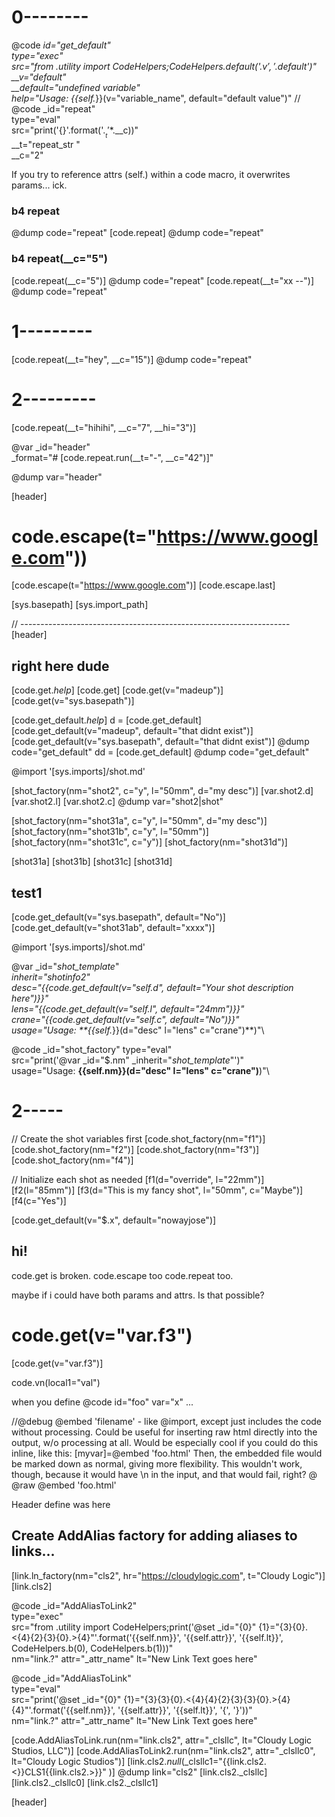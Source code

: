 # 0--------
@code _id="get_default"\
      type="exec"\
      src="from .utility import CodeHelpers;CodeHelpers.default('$.v', '$.default')"\
      __v="default"\
      __default="undefined variable"\
      _help_="Usage: {{self._}}(v=&quot;variable_name&quot;, default=&quot;default value&quot;)"
//
@code _id="repeat"\
      type="eval"\
      src="print('{}'.format('$.__t'*$.__c))"\
      __t="repeat_str "\
      __c="2"

If you try to reference attrs (self.) within a code macro, it overwrites params... ick.

### b4 repeat
@dump code="repeat"
[code.repeat]
@dump code="repeat"
### b4 repeat(__c="5")
[code.repeat(__c="5")]
@dump code="repeat"
[code.repeat(__t="xx --")]
@dump code="repeat"

# 1---------
[code.repeat(__t="hey", __c="15")]
@dump code="repeat"
# 2---------

[code.repeat(__t="hihihi", __c="7", __hi="3")] 

@var _id="header" \
     _format="# [code.repeat.run(__t=\"-\", __c=\"42\")]"

@dump var="header"

[header]

# code.escape(t="<https://www.google.com>"))
[code.escape(t="<https://www.google.com>")]
[code.escape.last]

[sys.basepath]
[sys.import_path]

// -------------------------------------------------------------------
[header]


## right here dude

[code.get._help_]
[code.get]
[code.get(v="madeup")]
[code.get(v="sys.basepath")]

[code.get_default._help_]
d = [code.get_default]
[code.get_default(v="madeup", default="that didnt exist")]
[code.get_default(v="sys.basepath", default="that didnt exist")]
@dump code="get_default"
dd = [code.get_default]
@dump code="get_default"

@import '[sys.imports]/shot.md'
 
[shot_factory(nm="shot2", c="y", l="50mm", d="my desc")]
[var.shot2.d]
[var.shot2.l]
[var.shot2.c]
@dump var="shot2|shot"

[shot_factory(nm="shot31a", c="y", l="50mm", d="my desc")]
[shot_factory(nm="shot31b", c="y", l="50mm")]
[shot_factory(nm="shot31c", c="y")]
[shot_factory(nm="shot31d")]

[shot31a]
[shot31b]
[shot31c]
[shot31d]

## test1
[code.get_default(v="sys.basepath", default="No")]
[code.get_default(v="shot31ab", default="xxxx")]

@import '[sys.imports]/shot.md'

@var _id="_shot_template_" \
     _inherit="_shotinfo2_" \
     desc="{{code.get_default(v=\"self.d\", default=\"Your shot description here\")}}" \
     lens="{{code.get_default(v=\"self.l\", default=\"24mm\")}}" \
     crane="{{code.get_default(v=\"self.c\", default=\"No\")}}"\
     usage="Usage: **{{self._}}(d=&quot;desc&quot; l=&quot;lens&quot; c=&quot;crane&quot;)**)"\

@code _id="shot_factory" type="eval" \
    src="print('@var _id=\"$.nm\" _inherit=\"_shot_template_\"')"\
    usage="Usage: **{{self.nm}}(d=&quot;desc&quot; l=&quot;lens&quot; c=&quot;crane&quot;)**)"\

# 2-----

// Create the shot variables first
[code.shot_factory(nm="f1")]
[code.shot_factory(nm="f2")]
[code.shot_factory(nm="f3")]
[code.shot_factory(nm="f4")]

// Initialize each shot as needed
[f1(d="override", l="22mm")]
[f2(l="85mm")]
[f3(d="This is my fancy shot", l="50mm", c="Maybe")]
[f4(c="Yes")]

[code.get_default(v="$.x", default="nowayjose")]

## hi!

code.get is broken.
code.escape too
code.repeat too.

maybe if i could have both params and attrs. Is that possible?

# code.get(v="var.f3")
[code.get(v="var.f3")]


code.vn(local1="val")

when you define @code id="foo" var="x" ...




//@debug
@embed 'filename' - like @import, except just includes the code without processing. Could be useful for inserting raw html directly into the output, w/o processing at all. Would be especially cool if you could do this inline, like this:
&#91;myvar]=@embed 'foo.html'
Then, the embedded file would be marked down as normal, giving more flexibility. This wouldn't work, though, because it would have \n in the input, and that would fail, right?
@ @raw @embed 'foo.html'


Header define was here

## Create AddAlias factory for adding aliases to links...

[link.ln_factory(nm="cls2", hr="https://cloudylogic.com", t="Cloudy Logic")]
[link.cls2]


@code _id="AddAliasToLink2"\
      type="exec"\
      src="from .utility import CodeHelpers;print('@set _id=\"{0}\" {1}=\"{3}{0}.<{4}{2}{3}{0}.>{4}\"'.format('{{self.nm}}', '{{self.attr}}', '{{self.lt}}', CodeHelpers.b(0), CodeHelpers.b(1)))"\
      nm="link.?" attr="_attr_name" lt="New Link Text goes here"

@code _id="AddAliasToLink"\
      type="eval"\
      src="print('@set _id=\"{0}\" {1}=\"{3}{3}{0}.<{4}{4}{2}{3}{3}{0}.>{4}{4}\"'.format('{{self.nm}}', '{{self.attr}}', '{{self.lt}}', '{', '}'))"\
      nm="link.?" attr="_attr_name" lt="New Link Text goes here"

[code.AddAliasToLink.run(nm="link.cls2", attr="_clsllc", lt="Cloudy Logic Studios, LLC")]
[code.AddAliasToLink2.run(nm="link.cls2", attr="_clsllc0", lt="Cloudy Logic Studios")]
[link.cls2._null_(_clsllc1="{{link.cls2.<}}CLS1{{link.cls2.>}}" )]
@dump link="cls2"
[link.cls2._clsllc]
[link.cls2._clsllc0]
[link.cls2._clsllc1]

[header]




